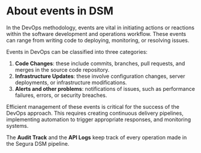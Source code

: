 # About events in DSM

In the DevOps methodology, events are vital in initiating actions or reactions within the software development and operations workflow. These events can range from writing code to deploying, monitoring, or resolving issues.

Events in DevOps can be classified into three categories:

1. **Code Changes**: these include commits, branches, pull requests, and merges in the source code repository.
2. **Infrastructure Updates**: these involve configuration changes, server deployments, or infrastructure modifications.
3. **Alerts and other problems**: notifications of issues, such as performance failures, errors, or security breaches.

Efficient management of these events is critical for the success of the DevOps approach. This requires creating continuous delivery pipelines, implementing automation to trigger appropriate responses, and monitoring systems.

The **Audit Track** and the **API Logs** keep track of every operation made in the Segura DSM pipeline.